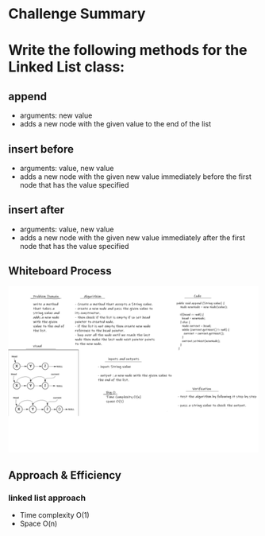 # Challenge Summary
# Write the following methods for the Linked List class:

## append

- arguments: new value
- adds a new node with the given value to the end of the list

## insert before

- arguments: value, new value
- adds a new node with the given new value immediately before the first node that has the value specified

## insert after

- arguments: value, new value
- adds a new node with the given new value immediately after the first node that has the value specified

## Whiteboard Process

![](linked-list-insertions.png)


## Approach & Efficiency

### linked list approach 

- Time complexity O(1)
- Space O(n)

